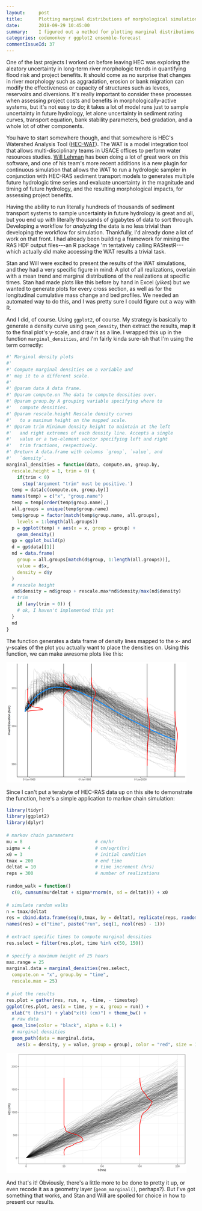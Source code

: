 ```yaml
---
layout:     post
title:      Plotting marginal distributions of morphological simulation results (and anything else) with ggplot2
date:       2018-09-29 10:45:00
summary:    I figured out a method for plotting marginal distributions on top of ensemble data of morphological simulations in R using ggplot2.
categories: codemonkey r ggplot2 ensemble-forecast
commentIssueId: 37
---
```


One of the last projects I worked on before leaving HEC was exploring the
aleatory uncertainty in long-term river morphologic trends in quantifying 
flood risk and project benefits. It should come as no surprise that changes
in river morphology such as aggradation, erosion or bank migration can 
modify the effectiveness or capacity of structures such as levees, reservoirs 
and diversions. It's really important to consider these processes when 
assessing project costs and benefits in morphologically-active systems, 
but it's not easy to do; it takes a lot of model runs just to sample 
uncertainty in future hydrology, let alone uncertainty in sediment rating 
curves, transport equation, bank stability parameters, bed gradation, and
a whole lot of other components. 

You have to start somewhere though, and that somewhere is HEC's
Watershed Analysis Tool
([HEC-WAT](http://www.hec.usace.army.mil/software/hec-wat/)). The WAT 
is a model integration tool that allows multi-disciplinary teams in USACE 
offices to perform water resources studies. 
[Will Lehman](https://www.linkedin.com/in/william-lehman-05abb86b) 
has been doing
a lot of great work on this software, and one of his team's more recent 
additions is a new plugin for continuous simulation that allows the WAT 
to run a hydrologic sampler in conjunction with HEC-RAS sediment transport 
models to generates multiple future hydrologic time series and
evaluate uncertainty in the magnitude and timing of future hydrology, and 
the resulting morphological impacts, for assessing project benefits.

Having the ability to run literally hundreds of thousands of sediment 
transport systems to sample uncertainty in future hydrology is great 
and all, but you end up with literally thousands of gigabytes of data
to sort through. Developing a workflow for *analyzing* the data is no
less trivial than developing the workflow for simulation. Thankfully,
I'd already done a lot of work on that front. I had already been building
a framework for mining the RAS HDF output files---an R package 'm tentatively
calling RAStestR---which actually *did* make accessing the WAT results a 
trivial task.

Stan and Will were excited to present the results of the WAT simulations,
and they had a very specific figure in mind: A plot of all realizations, 
overlain with a mean trend and marginal distributions of the 
realizations at specific times. Stan had made plots like this before
by hand in Excel (*yikes*) but we wanted to generate plots for
every cross section, as well as for the longitudinal cumulative mass 
change and bed profiles. We needed an automated way to do this, and I
was pretty sure I could figure out a way with R.

And I did, of course. Using `ggplot2`, of course. My strategy is 
basically to generate a density curve using `geom_density`, then 
extract the results, map it to the final plot's y-scale, and draw 
it as a line. I wrapped this up in the function `marginal_densities`, 
and I'm fairly kinda sure-ish that I'm using the term correctly:

```r
#' Marginal density plots
#'
#' Compute marginal densities on a variable and 
#' map it to a different scale.
#'
#' @param data A data frame.
#' @param compute.on The data to compute densities over.
#' @param group.by A grouping variable specifying where to
#'   compute densities.
#' @param rescale.height Rescale density curves
#'   to a maximum height on the mapped scale.
#' @param trim Minimum density height to maintain at the left 
#'   and right extremes of each density line. Accepts a single 
#'   value or a two-element vector specifying left and right 
#'   trim fractions, respectively.
#' @return A data.frame with columns `group`, `value`, and 
#'   `density`.
marginal_densities = function(data, compute.on, group.by,
  rescale.height = 1, trim = 0) {
	if(trim < 0)
	  stop('Argument "trim" must be positive.')
  temp = data[c(compute.on, group.by)]
  names(temp) = c("x", "group.name")
  temp = temp[order(temp$group.name),]
  all.groups = unique(temp$group.name)
  temp$group = factor(match(temp$group.name, all.groups),
    levels = 1:length(all.groups))
  p = ggplot(temp) + aes(x = x, group = group) +
    geom_density()
  gp = ggplot_build(p)
  d = gp$data[[1]]
  nd = data.frame(
    group = all.groups[match(d$group, 1:length(all.groups))],
    value = d$x,
    density = d$y
  )
  # rescale height
   nd$density = nd$group + rescale.max*nd$density/max(nd$density)
  # trim
	if (any(trim > 0)) {
    # ok, I haven't implemented this yet
  }
  nd
}
```

The function generates a data frame of density lines mapped 
to the x- and y-scales of the plot you actually want to place the
densities on. Using this function, we can make awesome plots
like this:

![Realizations of bed elevation change through time at a single cross-section](/images/2018-10-01-InverElev.png)

Since I can't put a terabyte of HEC-RAS data up on this site
to demonstrate the function, here's a simple application
to markov chain simulation:

```r
library(tidyr)
library(ggplot2)
library(dplyr)

# markov chain parameters
mu = 8                           # cm/hr
sigma = 4                        # cm/sqrt(hr)
x0 = 3                           # initial condition
tmax = 200                       # end time
deltat = 10                      # time increment (hrs)
reps = 300                       # number of realizations

random_walk = function() 
  c(0, cumsum(mu*deltat + sigma*rnorm(n, sd = deltat))) + x0

# simulate random walks
n = tmax/deltat
res = cbind.data.frame(seq(0,tmax, by = deltat), replicate(reps, random_walk()))
names(res) = c("time", paste("run", seq(1, ncol(res) - 1)))

# extract specific times to compute marginal densities
res.select = filter(res.plot, time %in% c(50, 150))

# specify a maximum height of 25 hours
max.range = 25
marginal.data = marginal_densities(res.select,
  compute.on = "x", group.by = "time",
  rescale.max = 25)

# plot the results    
res.plot = gather(res, run, x, -time, - timestep)
ggplot(res.plot, aes(x = time, y = x, group = run)) + 
  xlab("t (hrs)") + ylab("x(t) (cm)") + theme_bw() +
  # raw data
  geom_line(color = "black", alpha = 0.1) + 
  # marginal densities
  geom_path(data = marginal.data,
    aes(x = density, y = value, group = group), color = "red", size = 1)
```

![Realizations of a random walk with marginal distributions](/images/2018-10-01-markov-marginal.png)

And that's it! Obviously, there's a little more to be done
to pretty it up, or even recode it as a geometry layer
(`geom_marginal()`, perhaps?). But I've got something that
works, and Stan and Will are spoiled for choice in how to
present our results.